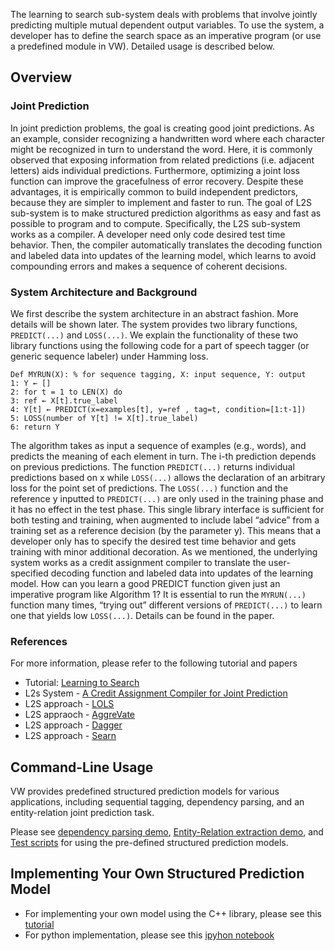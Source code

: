 The learning to search sub-system deals with problems that involve jointly predicting multiple mutual dependent output variables. To use the system, a developer has to define the search space as an imperative program (or use a predefined module in VW). Detailed usage  is described below. 

## Overview

### Joint Prediction
In joint prediction problems, the goal is creating good joint predictions. As an example, consider recognizing a
handwritten word where each character might be recognized in turn to understand the word. Here, it is commonly
observed that exposing information from related predictions (i.e. adjacent letters) aids individual predictions.
Furthermore, optimizing a joint loss function can improve the gracefulness of error recovery. 
Despite these advantages, it is empirically common to build independent predictors, because they are simpler to implement and faster to run. The goal of L2S sub-system is to make structured prediction algorithms as easy and fast as possible to program and to compute. Specifically, the L2S sub-system works as a compiler. A developer need only code desired test time behavior. Then, the compiler automatically translates the decoding function and labeled data into updates of the learning model, which learns to avoid compounding errors and makes a sequence of coherent decisions.

### System Architecture and Background
We first describe the system architecture in an abstract fashion. More details will be shown later. The system provides two library functions, `PREDICT(...)` and `LOSS(...)`. We explain the functionality of these two library functions using the following code for a part of speech tagger (or generic sequence labeler) under Hamming loss.

    Def MYRUN(X): % for sequence tagging, X: input sequence, Y: output
    1: Y ← []
    2: for t = 1 to LEN(X) do
    3: ref ← X[t].true_label
    4: Y[t] ← PREDICT(x=examples[t], y=ref , tag=t, condition=[1:t-1])
    5: LOSS(number of Y[t] != X[t].true_label)
    6: return Y

The algorithm takes as input a sequence of examples (e.g., words), and predicts the meaning of each element in
turn. The i-th prediction depends on previous predictions.  The function `PREDICT(...)` returns individual predictions based on x while `LOSS(...)` allows the declaration of an arbitrary loss for the point set of predictions. The
`LOSS(...)` function and the reference y inputted to `PREDICT(...)` are only used in the training phase and it has no effect in the test phase. This single library interface is sufficient for both testing and training, when augmented to include label “advice” from a training set as a reference decision (by the parameter y). This means that a developer only has to specify the desired test time behavior and gets training with minor additional decoration. As we mentioned, the underlying system works as a credit assignment compiler to translate the user-specified decoding function and labeled data into updates of the learning model. How can you learn a good PREDICT function given just an imperative program like Algorithm 1? It is essential to run the `MYRUN(...)` function many times, “trying out” different versions of `PREDICT(...)` to learn one that yields low `LOSS(...)`. Details can be found in the paper.

### References
For more information, please refer to the following tutorial and papers
* Tutorial: [Learning to Search](hunch.net/~l2s)
* L2s System - [A Credit Assignment Compiler for Joint Prediction](http://arxiv.org/pdf/1406.1837v5.pdf)
* L2S approach - [LOLS](http://www.jmlr.org/proceedings/papers/v37/changb15.pdf)
* L2S appraoch - [AggreVate](http://arxiv.org/abs/1406.5979)
* L2S approach - [Dagger](http://www.jmlr.org/proceedings/papers/v15/ross11a/ross11a.pdf)
* L2S approach - [Searn](http://hunch.net/~jl/projects/reductions/searn/searn.pdf)

## Command-Line Usage 
VW provides predefined structured prediction models for various applications, including sequential tagging, dependency parsing, and an entity-relation joint prediction task. 

Please see [dependency parsing demo](https://github.com/JohnLangford/vowpal_wabbit/tree/master/demo/dependencyparsing), [Entity-Relation extraction demo](https://github.com/JohnLangford/vowpal_wabbit/tree/master/demo/entityrelation), and [Test scripts](https://github.com/JohnLangford/vowpal_wabbit/blob/master/test/RunTests) for using the pre-defined structured prediction models.

## Implementing Your Own Structured Prediction Model
- For implementing your own model using the C++ library, please see this [tutorial](https://github.com/JohnLangford/vowpal_wabbit/wiki/Implement-Your-Own-Joint-Prediction-Model)
- For python implementation, please see this [ipyhon notebook](http://nbviewer.jupyter.org/github/hal3/vowpal_wabbit/blob/master/python/Learning_to_Search.ipynb)
